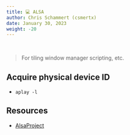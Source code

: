 ```yaml
---
title: 💻 ALSA
author: Chris Schammert (csmertx)
date: January 30, 2023
weight: -20
---
```


<br />

> For tiling window manager scripting, etc.

## Acquire physical device ID

- ```aplay -l```

## Resources

- [AlsaProject](https://alsa-project.org/wiki/Main_Page)